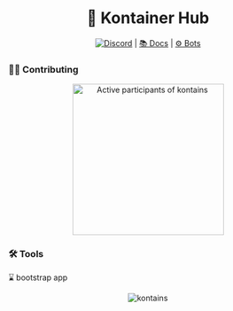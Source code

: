 <div align="center">
<h1>  🤝  Kontainer Hub </h1>

[![Discord](https://img.shields.io/discord/416779691525931008?color=%237289da&label=Discord)](https://discord.gg/zGn7MS6) | [📚 Docs](https://github.com/kontains/docs) | [⚙️ Bots](https://github.com/kontains/bots)

</div>

### 👩‍💻 Contributing

<a href="https://next.ossinsight.io/widgets/official/compose-org-activity-active-ranking?activity=participants&owner_id=23425913&period=past_12_months" target="_blank" style="display: block" align="center">
  <picture>
    <source media="(prefers-color-scheme: dark)" srcset="https://next.ossinsight.io/widgets/official/compose-org-activity-active-ranking/thumbnail.png?activity=participants&owner_id=23425913&period=past_12_months&image_size=1x1&color_scheme=dark" width="273" height="auto">
    <img alt="Active participants of kontains" src="https://next.ossinsight.io/widgets/official/compose-org-activity-active-ranking/thumbnail.png?activity=participants&owner_id=23425913&period=past_12_months&image_size=1x1&color_scheme=light" width="273" height="auto">
  </picture>
</a>

### 🛠️ Tools  

⌛ bootstrap app



<footer>
<p align="center">
    <img src="https://komarev.com/ghpvc/?username=kontains&label=Profile%20views&color=0e75b6&style=flat" alt="kontains">
</p>
</footer>
